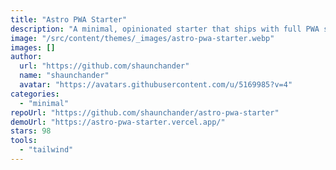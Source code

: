 ```yaml
---
title: "Astro PWA Starter"
description: "A minimal, opinionated starter that ships with full PWA support out the box. It also comes with TailwindCSS preinstalled as well as sensible ESLint and Prettier configurations."
image: "/src/content/themes/_images/astro-pwa-starter.webp"
images: []
author:
  url: "https://github.com/shaunchander"
  name: "shaunchander"
  avatar: "https://avatars.githubusercontent.com/u/5169985?v=4"
categories:
  - "minimal"
repoUrl: "https://github.com/shaunchander/astro-pwa-starter"
demoUrl: "https://astro-pwa-starter.vercel.app/"
stars: 98
tools:
  - "tailwind"
---
```

